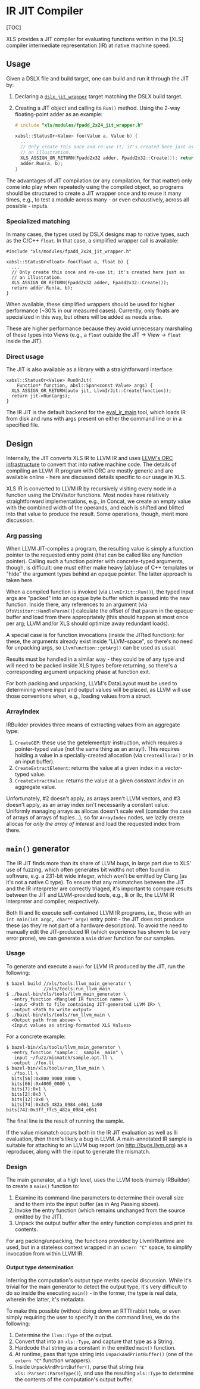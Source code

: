 # IR JIT Compiler

[TOC]

XLS provides a JIT compiler for evaluating functions written in the [XLS]
compiler intermediate representation (IR) at native machine speed.

## Usage

Given a DSLX file and build target, one can build and run it through the JIT by:

1.  Declaring a
    [`dslx_jit_wrapper`](http://cs/xls/build/build_defs.bzl) target
    matching the DSLX build target.
2.  Creating a JIT object and calling its `Run()` method. Using the 2-way
    floating-point adder as an example:

     ```c
     # include "xls/modules/fpadd_2x24_jit_wrapper.h"

     xabsl::StatusOr<Value> foo(Value a, Value b) {
       ...
       // Only create this once and re-use it; it's created here just as
       // an illustration.
       XLS_ASSIGN_OR_RETURN(Fpadd2x32 adder, Fpadd2x32::Create()); return
       adder.Run(a, b);
     }
     ```

The advantages of JIT compilation (or any
compilation, for that matter) only come into play when repeatedly using the
compiled object, so programs should be structured to create a JIT wrapper
once and to reuse it many times, e.g., to test a module across many - or
even exhaustively, across all possible - inputs.

### Specialized matching

In many cases, the types used by DSLX designs map to native types, such as the
C/C++ `float`. In that case, a simplified wrapper call is available:

```
#include "xls/modules/fpadd_2x24_jit_wrapper.h"

xabsl::StatusOr<float> foo(float a, float b) {
  ...
  // Only create this once and re-use it; it's created here just as
  // an illustration.
  XLS_ASSIGN_OR_RETURN(Fpadd2x32 adder, Fpadd2x32::Create());
  return adder.Run(a, b);
}
```

When available, these simplified wrappers should be used for higher performance
(~30% in our measured cases). Currently, only floats are specialized in this
way, but others will be added as needs arise.

These are higher performance because they avoid unnecessary marshaling of these
types into Views (e.g., a `float` outside the JIT -> View -> `float` inside the
JIT).

### Direct usage

The JIT is also available as a library with a straightforward interface:

```
xabsl::StatusOr<Value> RunOnJit(
    Function* function, absl::Span<const Value> args) {
  XLS_ASSIGN_OR_RETURN(auto jit, LlvmIrJit::Create(function));
  return jit->Run(args);
}
```

The IR JIT is the default backend for the
[eval_ir_main](./tools.md#eval-ir-main)
tool, which loads IR from disk and runs with args present on either the command
line or in a specified file.

## Design

Internally, the JIT converts XLS IR to LLVM IR and uses
[LLVM's ORC infrastructure](https://llvm.org/docs/ORCv2.html) to convert that
into native machine code. The details of compiling an LLVM IR program with ORC
are mostly generic and are available online - here are discussed details
specific to our usage in XLS.

XLS IR is converted to LLVM IR by recursively visiting every node in a function
using the DfsVisitor functions. Most nodes have relatively straightforward
implementations, e.g., in Concat, we create an empty value with the combined
width of the operands, and each is shifted and blitted into that value to
produce the result. Some operations, though, merit more discussion.

### Arg passing

When LLVM JIT-compiles a program, the resulting value is simply a function
pointer to the requested entry point (that can be called like any function
pointer). Calling such a function pointer with concrete-typed arguments, though,
is difficult: one must either make heavy [ab]use of C++ templates or "hide" the
argument types behind an opaque pointer. The latter approach is taken here.

When a compiled function is invoked (via `LlvmIrJit::Run()`), the typed input
args are "packed" into an opaque byte buffer which is passed into the new
function. Inside there, any references to an argument (via
`DfsVisitor::HandleParam()`) calculate the offset of that param in the opaque
buffer and load from there appropriately (this should happen at most once per
arg; LLVM and/or XLS should optimize away redundant loads).

A special case is for function invocations (inside the JITted function): for
these, the arguments already exist inside "LLVM-space", so there's no need for
unpacking args, so `LlvmFunction::getArg()` can be used as usual.

Results must be handled in a similar way - they could be of any type and will
need to be packed inside XLS types before returning, so there's a corresponding
argument unpacking phase at function exit.

For both packing and unpacking, LLVM's DataLayout must be used to determining
where input and output values will be placed, as LLVM will use those conventions
when, e.g., loading values from a struct.

### ArrayIndex

IRBuilder provides three means of extracting values from an aggregate type:

1.  `CreateGEP`: these use the getelementptr instruction, which requires a
    pointer-typed value (not the same thing as an array!). This requires holding
    a value in a specially-created allocation (via `CreateAlloca()` or in an
    input buffer).
1.  `CreateExtractElement`: returns the value at a given index in a
    *vector*-typed value.
1.  `CreateExtractValue`: returns the value at a given *constant index* in an
    aggregate value.

Unfortunately, #2 doesn't apply, as arrays aren't LLVM vectors, and #3 doesn't
apply, as an array index isn't necessarily a constant value. Uniformly managing
arrays as allocas doesn't scale well (consider the case of arrays of arrays of
tuples...), so for `ArrayIndex` nodes, we lazily create allocas for _only the
array of interest_ and load the requested index from there.

## `main()` generator

The IR JIT finds more than its share of LLVM bugs, in large part due to XLS' use
of fuzzing, which often generates bit widths not often found in software, e.g. a
231-bit wide integer, which won't be emitted by Clang (as it's not a native C
type). To ensure that any mismatches between the JIT and the IR interpreter are
correctly triaged, it's important to compare results between the JIT and
LLVM-provided tools, e.g., lli or llc, the LLVM IR interpreter and compiler,
respectively.

Both lli and llc execute self-contained LLVM IR programs, i.e., those with an
`int main(int argc, char** argv)` entry point - the JIT does not produce these
(as they're not part of a hardware description). To avoid the need to manually
edit the JIT-produced IR (which experience has shown to be very error prone), we
can generate a `main` driver function for our samples.

### Usage

To generate and execute a `main` for LLVM IR produced by the JIT, run the
following:

```
$ bazel build //xls/tools:llvm_main_generator \
              //xls/tools:run_llvm_main
$ ./bazel-bin/xls/tools/llvm_main_generator \
  -entry_function <Mangled IR function name> \
  -input <Path to file containing JIT-generated LLVM IR> \
  -output <Path to write output>
$ ./bazel-bin/xls/tools/run_llvm_main \
  <Output path from above> \
  <Input values as string-formatted XLS Values>
```

For a concrete example:

```
$ bazel-bin/xls/tools/llvm_main_generator \
  -entry_function "sample::__sample__main" \
  -input ~/fuzz/mismatch/sample.opt.ll \
  -output ./foo.ll
$ bazel-bin/xls/tools/run_llvm_main \
  ./foo.ll \
  bits[56]:0x800_0000_0000 \
  bits[66]:0x4000_0000 \
  bits[7]:0x1 \
  bits[2]:0x3 \
  bits[12]:0x0 \
  bits[74]:0x3c5_482a_0984_e061_1a90
bits[74]:0x3ff_ffc5_482a_0984_e061
```

The final line is the result of running the sample.

If the value mismatch occurs both in the IR JIT evaluation as well as lli
evaluation, then there's likely a bug in LLVM. A main-annotated IR sample is
suitable for attaching to an LLVM bug report (on http://bugs.llvm.org) as a
reproducer, along with the input to generate the mismatch.

### Design

The main generator, at a high level, uses the LLVM tools (namely IRBuilder) to
create a `main()` function to:

1.  Examine its command-line parameters to determine their overall size and to
    them into the input buffer (as in Arg Passing above).
1.  Invoke the entry function (which remains unchanged from the source emitted
    by the JIT).
1.  Unpack the output buffer after the entry function completes and print its
    contents.

For arg packing/unpacking, the functions provided by LlvmIrRuntime are used, but
in a stateless context wrapped in an `extern "C"` space, to simplify invocation
from within LLVM IR.

#### Output type determination

Inferring the computation's output type merits special discussion. While it's
trivial for the main generator to detect the output type, it's very difficult to
do so inside the executing `main()` - in the former, the type is real data,
wherein the latter, it's metadata.

To make this possible (without doing down an RTTI rabbit hole, or even simply
requiring the user to specify it on the command line), we do the following:

1.  Determine the `llvm::Type` of the output.
1.  Convert that into an `xls::Type`, and capture that type as a String.
1.  Hardcode that string as a constant in the emitted `main()` function.
1.  At runtime, pass that type string into `UnpackAndPrintBuffer()` (one of the
    `extern "C"` function wrappers).
1.  Inside `UnpackAndPrintBuffer()`, parse that string (via
    `xls::Parser::ParseType()`), and use the resulting `xls::Type` to determine
    the contents of the computation's output buffer.

